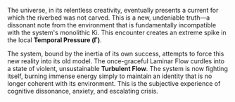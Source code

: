 The universe, in its relentless creativity, eventually presents a current for which the riverbed was not carved. This is a new, undeniable truth—a dissonant note from the environment that is fundamentally incompatible with the system's monolithic Ki. This encounter creates an extreme spike in the local **Temporal Pressure (Γ)**.

The system, bound by the inertia of its own success, attempts to force this new reality into its old model. The once-graceful Laminar Flow curdles into a state of violent, unsustainable **Turbulent Flow**. The system is now fighting itself, burning immense energy simply to maintain an identity that is no longer coherent with its environment. This is the subjective experience of cognitive dissonance, anxiety, and escalating crisis.